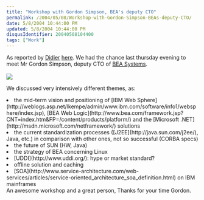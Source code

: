 ```yaml
---
title: "Workshop with Gordon Simpson, BEA's deputy CTO"
permalink: /2004/05/08/Workshop-with-Gordon-Simpson-BEAs-deputy-CTO/
date: 5/8/2004 10:44:00 PM
updated: 5/8/2004 10:44:00 PM
disqusIdentifier: 20040508104400
tags: ["Work"]
---
```

As reported by [Didier](http://www.didierbeck.com/) [here](http://didier.beck.free.fr/2004_05_01_blogs.php#108388364599363660). We had the chance last thursday evening to meet Mr Gordon Simpson, deputy CTO of [BEA Systems](http://www.bea.com/).<br><br>![](http://didier.beck.free.fr/pics/diverse/simpson.jpg)

We discussed very intensively different themes, as:<br>
<li>the mid-term vision and positioning of [IBM Web Sphere](http://weblogs.asp.net/lkempe/admin/www.ibm.com/software/info1/websphere/index.jsp), [BEA Web Logic](http://www.bea.com/framework.jsp?CNT=index.htm&FP=/content/products/platform/) and the [Microsoft .NET](http://msdn.microsoft.com/netframework/) solutions 
<li>the current standardization processes ([J2EE](http://java.sun.com/j2ee/), Java, etc.) in comparison with other ones, not so successful (CORBA specs) 
<li>the future of SUN (HW, Java) 
<li>the strategy of BEA concerning Linux 
<li>[UDDI](http://www.uddi.org/): hype or market standard? 
<li>offline solution and caching 
<li>[SOA](http://www.service-architecture.com/web-services/articles/service-oriented_architecture_soa_definition.html) on IBM mainframes 

<!-- more -->

</li>An awesome workshop and a great person, Thanks for your time Gordon.</li></li></li></li></li></li>
